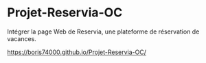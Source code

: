 # Projet-Reservia-OC
Intégrer la page Web de Reservia, une plateforme de réservation de vacances.

https://boris74000.github.io/Projet-Reservia-OC/
